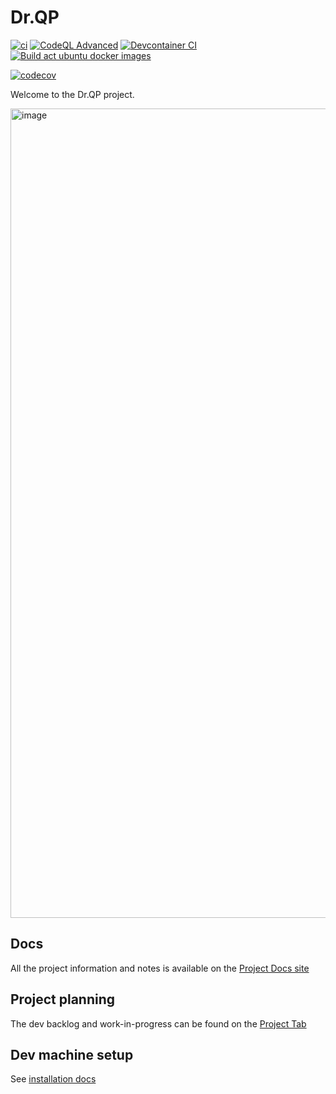 # Dr.QP

[![ci](https://github.com/Dr-QP/Dr.QP/actions/workflows/ci.yml/badge.svg)](https://github.com/Dr-QP/Dr.QP/actions/workflows/ci.yml?query=branch%3Amain)
[![CodeQL Advanced](https://github.com/Dr-QP/Dr.QP/actions/workflows/codeql.yml/badge.svg?branch=main)](https://github.com/Dr-QP/Dr.QP/actions/workflows/codeql.yml?query=branch%3Amain)
[![Devcontainer CI](https://github.com/Dr-QP/Dr.QP/actions/workflows/devcontainer.yml/badge.svg?branch=main)](https://github.com/Dr-QP/Dr.QP/actions/workflows/devcontainer.yml?query=branch%3Amain)
[![Build act ubuntu docker images](https://github.com/Dr-QP/Dr.QP/actions/workflows/act-docker-build-image.yml/badge.svg?branch=main)](https://github.com/Dr-QP/Dr.QP/actions/workflows/act-docker-build-image.yml?query=branch%3Amain)

[![codecov](https://codecov.io/gh/Dr-QP/Dr.QP/branch/main/graph/badge.svg?token=MSNH7AK8XX)](https://app.codecov.io/gh/Dr-QP/Dr.QP/tree/main)

Welcome to the Dr.QP project.

[<img width="1295" alt="image" src="https://github.com/user-attachments/assets/95200255-e44b-45f5-b7cc-242add9f426b" />](https://drqp.readthedocs.io/en/latest/designs)

## Docs

All the project information and notes is available on the [Project Docs site](https://drqp.readthedocs.io/en/latest/)

## Project planning

The dev backlog and work-in-progress can be found on the [Project Tab](https://github.com/orgs/Dr-QP/projects/3)

## Dev machine setup

See [installation docs](https://drqp.readthedocs.io/en/latest/installation)
